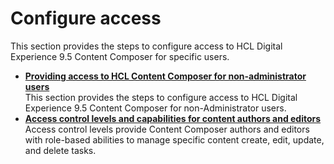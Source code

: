 # Configure access

This section provides the steps to configure access to HCL Digital Experience 9.5 Content Composer for specific users.

-   **[Providing access to HCL Content Composer for non-administrator users](../configuration/providing_access_cc_nonad.md)**  
This section provides the steps to configure access to HCL Digital Experience 9.5 Content Composer for non-Administrator users.
-   **[Access control levels and capabilities for content authors and editors](../configuration/access_control_levels_author_editor.md)**  
Access control levels provide Content Composer authors and editors with role-based abilities to manage specific content create, edit, update, and delete tasks.


